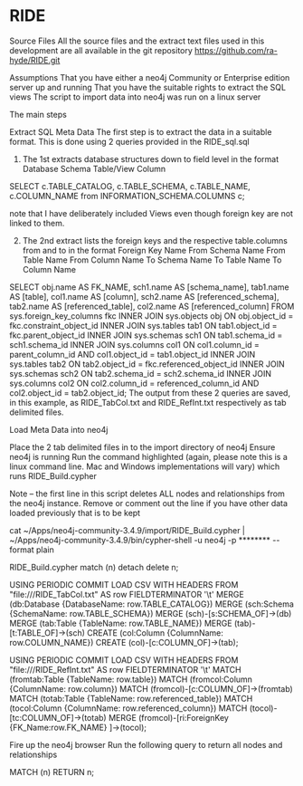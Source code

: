 # RIDE
Source Files
All the source files and the extract text files used in this development are all available in the git repository https://github.com/ra-hyde/RIDE.git

Assumptions
That you have either a neo4j Community or Enterprise edition server up and running
That you have the suitable rights to extract the SQL views
The script to import data into neo4j was run on a linux server

The main steps 

Extract SQL Meta Data
 The first step is to extract the data in a suitable format. This is done using 2 queries provided in the RIDE_sql.sql

1. The 1st extracts database structures down to field level in the format
Database
Schema
Table/View
Column


SELECT 
c.TABLE_CATALOG, 
c.TABLE_SCHEMA, 
c.TABLE_NAME, 
c.COLUMN_NAME
from INFORMATION_SCHEMA.COLUMNS c;


note that I have deliberately included Views even though foreign key are not linked to them.

2. The 2nd extract lists the foreign keys and the respective table.columns from and to in the format
Foreign Key Name
From Schema Name
From Table Name
From Column Name
To Schema Name
To Table Name
To Column Name


SELECT obj.name AS FK_NAME,
sch1.name AS [schema_name],
tab1.name AS [table],
col1.name AS [column],
sch2.name AS [referenced_schema],
tab2.name AS [referenced_table],
col2.name AS [referenced_column]
FROM sys.foreign_key_columns fkc
INNER JOIN sys.objects obj
ON obj.object_id = fkc.constraint_object_id
INNER JOIN sys.tables tab1
ON tab1.object_id = fkc.parent_object_id
INNER JOIN sys.schemas sch1
ON tab1.schema_id = sch1.schema_id
INNER JOIN sys.columns col1
ON col1.column_id = parent_column_id AND col1.object_id = tab1.object_id
INNER JOIN sys.tables tab2
ON tab2.object_id = fkc.referenced_object_id
INNER JOIN sys.schemas sch2
ON tab2.schema_id = sch2.schema_id
INNER JOIN sys.columns col2
ON col2.column_id = referenced_column_id AND col2.object_id = tab2.object_id;
The output from these 2 queries are saved, in this example, as RIDE_TabCol.txt and RIDE_RefInt.txt respectively as tab delimited files.

Load Meta Data into neo4j

Place the 2 tab delimited files in to the import directory of neo4j 
Ensure neo4j is running
Run the command highlighted (again, please note this is a linux command line. Mac and Windows implementations will vary) which runs RIDE_Build.cypher 

Note – the first line in this script deletes ALL nodes and relationships from the neo4j instance. Remove or comment out the line if you have other data loaded previously that is to be kept

cat ~/Apps/neo4j-community-3.4.9/import/RIDE_Build.cypher | ~/Apps/neo4j-community-3.4.9/bin/cypher-shell -u neo4j -p ******** --format plain

RIDE_Build.cypher
match (n) detach delete n;

USING PERIODIC COMMIT
LOAD CSV WITH HEADERS FROM "file:///RIDE_TabCol.txt" AS row FIELDTERMINATOR '\t'
MERGE (db:Database {DatabaseName: row.TABLE_CATALOG})
MERGE (sch:Schema {SchemaName: row.TABLE_SCHEMA})
MERGE (sch)-[s:SCHEMA_OF]->(db)
MERGE (tab:Table {TableName: row.TABLE_NAME})
MERGE (tab)-[t:TABLE_OF]->(sch)
CREATE (col:Column {ColumnName: row.COLUMN_NAME})
CREATE (col)-[c:COLUMN_OF]->(tab);


USING PERIODIC COMMIT
LOAD CSV WITH HEADERS FROM "file:///RIDE_RefInt.txt" AS row FIELDTERMINATOR '\t'
MATCH (fromtab:Table {TableName: row.table})
MATCH (fromcol:Column {ColumnName: row.column})
MATCH (fromcol)-[c:COLUMN_OF]->(fromtab)
MATCH (totab:Table {TableName: row.referenced_table})
MATCH (tocol:Column {ColumnName: row.referenced_column})
MATCH (tocol)-[tc:COLUMN_OF]->(totab)
MERGE (fromcol)-[ri:ForeignKey {FK_Name:row.FK_NAME} ]->(tocol);

Fire up the neo4j browser
Run the following query to return all nodes and relationships

MATCH (n) RETURN n;

